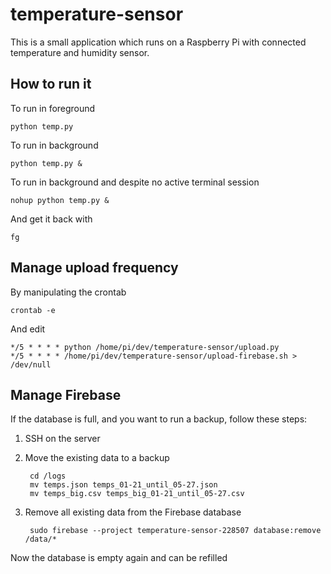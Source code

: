 # temperature-sensor

This is a small application which runs on a Raspberry Pi with connected temperature and humidity sensor.

## How to run it

To run in foreground

	python temp.py

To run in background
	
	python temp.py &

To run in background and despite no active terminal session

	nohup python temp.py &

And get it back with

    fg

## Manage upload frequency

By manipulating the crontab

	crontab -e

And edit

	*/5 * * * * python /home/pi/dev/temperature-sensor/upload.py
	*/5 * * * * /home/pi/dev/temperature-sensor/upload-firebase.sh > /dev/null


## Manage Firebase

If the database is full, and you want to run a backup, follow these steps:

1) SSH on the server
2) Move the existing data to a backup

		cd /logs
		mv temps.json temps_01-21_until_05-27.json
		mv temps_big.csv temps_big_01-21_until_05-27.csv

3) Remove all existing data from the Firebase database

		sudo firebase --project temperature-sensor-228507 database:remove /data/*

Now the database is empty again and can be refilled